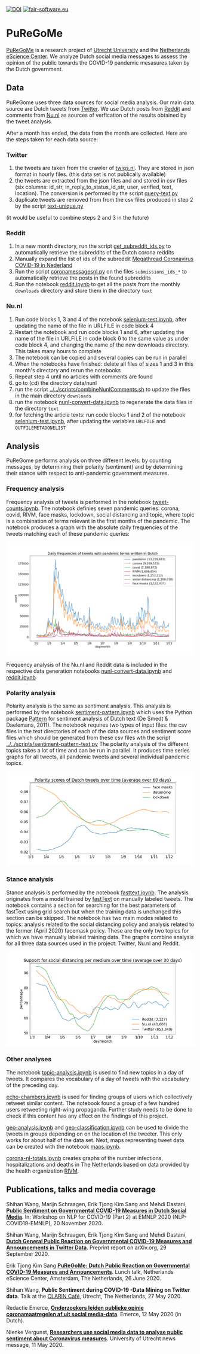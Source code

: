 [![DOI](https://zenodo.org/badge/256566641.svg)](https://zenodo.org/badge/latestdoi/256566641)
[![fair-software.eu](https://img.shields.io/badge/fair--software.eu-%E2%97%8F%20%20%E2%97%8F%20%20%E2%97%8B%20%20%E2%97%8B%20%20%E2%97%8B-orange)](https://fair-software.eu)


# PuReGoMe

[PuReGoMe](https://research-software.nl/projects/4728) is a research project of [Utrecht University](https://www.uu.nl/en/research/intelligent-software-systems/intelligent-systems) and the [Netherlands eScience Center](https://www.esciencecenter.nl/). We analyze Dutch social media messages to assess the opinion of the public towards the COVID-19 pandemic mesasures taken by the Dutch government.


## Data

PuReGome uses three data sources for social media analysis. Our main data source are Dutch tweets from [Twitter](https://twitter.com/). We use Dutch posts from [Reddit](https://www.reddit.com/) and comments from [Nu.nl](https://www.nu.nl) as sources of verfication of the results obtained by the tweet analysis.

After a month has ended, the data from the month are collected. Here are the steps taken for each data source:


### Twitter

1. the tweets are taken from the crawler of [twiqs.nl](http://twiqs.nl). They are stored in json format in hourly files. (this data set is not publically available)
2. the tweets are extracted from the json files and and stored in csv files (six columns: id\_str, in\_reply\_to\_status\_id\_str, user, verified, text, location). The conversion is performed by the script [query-text.py](https://github.com/puregome/queries/blob/master/query-text.py)
3. duplicate tweets are removed from from the csv files produced in step 2 by the script [text-unique.py](https://github.com/puregome/scripts/blob/master/text-unique.py)

(it would be useful to combine steps 2 and 3 in the future)


### Reddit

1. In a new month directory, run the script [get\_subreddit\_ids.py](https://github.com/puregome/scripts/blob/master/get_subreddit_py) to automatically retrieve the subreddits of the Dutch corona reddits
2. Manually expand the list of ids of the subreddit [Megathread Coronavirus COVID-19 in Nederland](https://www.reddit.com/r/thenetherlands/search?q=Megathread+Coronavirus+COVID-19+in+Nederland&restrict_sr=on&sort=new&t=all)
3. Run the script [coronamessagesnl.py](https://github.com/puregome/scripts/blob/master/coronamessagesnl.py) on the files `submissions_ids_*` to automatically retrieve the posts in the found subreddits
4. Run the notebook [reddit.ipynb](reddit.ipynb) to get all the posts from the monthly `downloads` directory and store them in the directory `text`


### Nu.nl

1. Run code blocks 1, 3 and 4 of the notebook [selenium-test.ipynb](selenium-test.ipynb), after updating the name of the file in URLFILE in code block 4
2. Restart the notebook and run code blocks 1 and 6, after updating the name of the file in URLFILE in code block 6 to the same value as under code block 4, and changing the name of the new downloads directory. This takes many hours to complete
3. The notebook can be copied and several copies can be run in parallel
4. When the notebooks have finished: delete all files of sizes 1 and 3 in this month's directory and rerun the notebooks
5. Repeat step 4 until no articles with comments are found
6. go to (cd) the directory data/nunl
7. run the script [../../scripts/combineNunlComments.sh](https://github.com/puregome/scripts/blob/master/combineNunlComments.sh) to update the files in the main directory `downloads`
8. run the notebook [nunl-convert-data.ipynb](nunl-convert-data.ipynb) to regenerate the data files in the directory `text`
9. for fetching the article texts: run code blocks 1 and 2 of the notebook [selenium-test.ipynb](selenium-test.ipynb), after updating the variables `URLFILE` and `OUTFILEMETADONELIST`


## Analysis

PuReGome performs analysis on three different levels: by counting messages, by determining their polarity (sentiment) and by determining their stance with respect to anti-pandemic government measures.


### Frequency analysis

Frequency analysis of tweets is performed in the notebook [tweet-counts.ipynb](tweet-counts.ipynb). The notebook definies seven pandemic queries: corona, covid, RIVM, face masks, lockdown, social distancing and topic, where topic is a combination of terms relevant in the first months of the pandemic. The notebook produces a graph with the absolute daily frequencies of the tweets matching each of these pandemic queries:

![tweet frequencies](tweet-frequencies.png)

Frequency analysis of the Nu.nl and Reddit data is included in the respective data generation notebooks [nunl-convert-data.ipynb](nunl-convert-data.ipynb) and [reddit.ipynb](reddit.ipynb)


### Polarity analysis

Polarity analysis is the same as sentiment analysis. This analysis is performed by the notebook [sentiment-pattern.ipynb](sentiment-pattern.ipynb) which uses the Python package [Pattern](https://github.com/clips/pattern) for sentiment analysis of Dutch text (De Smedt &amp; Daelemans, 2011). The notebook requires two types of input files: the csv files in the text directories of each of the data sources and sentiment score files which should be generated from these csv files wth the script [../../scripts/sentiment-pattern-text.py](https://github.com/puregome/scripts/blob/master/sentiment-pattern-text.py) The polarity analysis of the different topics takes a lot of time and can be run in parallel. It produces time series graphs for all tweets, all pandemic tweets and several individual pandemic topics.

![polarity for face masks, social distancing and lockdown over time](sentiment-all.png)


### Stance analysis

Stance analysis is performed by the notebook [fasttext.ipynb](fasttext.ipynb). The analysis originates from a model trained by [fastText](https://github.com/facebookresearch/fastText) on manually labeled tweets. The notebook contains a section for searching for the best parameters of fastText using grid search but when the training data is unchanged this section can be skipped. The notebook has two main modes related to topics: analysis related to the social distancing policy and analysis related to the former (April 2020) facemask policy. These are the only two topics for which we have manually labeled training data. The graphs combine analysis for all three data sources used in the project: Twitter, Nu.nl and Reddit.

![stance for social distancing](social-distancing-all.png)


### Other analyses

The notebook [topic-analysis.ipynb](topic-analysis.ipynb) is used to find new topics in a day of tweets. It compares the vocabulary of a day of tweets with the vocabulary of the preceding day.

[echo-chambers.ipynb](echo-chambers.ipynb) is used for finding groups of users which collectively retweet similar content. The notebook found a group of a few hundred users retweeting right-wing propaganda. Further study needs to be done to check if this content has any effect on the findings of this project.

[geo-analysis.ipynb](geo-analysis.ipynb) and [geo-classification.ipynb](geo-classification.ipynb) can be used to divide the tweets in groups depending on on the location of the tweeter. This only works for about half of the data set. Next, maps representing tweet data can be created with the notebook [maps.ipynb](maps.ipynb).

[corona-nl-totals.ipynb](corona-nl-totals.ipynb) creates graphs of the number infections, hospitalizations and deaths in The Netherlands based on data provided by the health organization [RIVM](https://www.rivm.nl).


## Publications, talks and media coverage

Shihan Wang, Marijn Schraagen, Erik Tjong Kim Sang and Mehdi Dastani, [**Public Sentiment on Governmental COVID-19 Measures in Dutch Social Media**](https://openreview.net/forum?id=37zyB5yuPXi). In: Workshop on NLP for COVID-19 (Part 2) at EMNLP 2020
(NLP-COVID19-EMNLP), 20 November 2020.

Shihan Wang, Marijn Schraagen, Erik Tjong Kim Sang and Mehdi Dastani, [**Dutch General Public Reaction on Governmental COVID-19 Measures and Announcements in Twitter Data**](https://arxiv.org/abs/2006.07283). Preprint report on arXiv.org, 29 September 2020.

Erik Tjong Kim Sang [**PuReGoMe: Dutch Public Reaction on Governmental COVID-19 Measures and Announcements**](https://ifarm.nl/erikt/talks/20200626-escience.pdf). Lunch talk, Netherlands eScience Center, Amsterdam, The Netherlands, 26 June 2020.

Shihan Wang, **Public Sentiment during COVID-19 -Data Mining on Twitter data**. Talk at the [CLARIN Café](https://www.clarin.eu/content/clarin-cafe), Utrecht, The Netherlands, 27 May 2020.

Redactie Emerce, [**Onderzoekers leiden publieke opinie coronamaatregelen af uit social media-data**](https://www.emerce.nl/nieuws/onderzoekers-leiden-publieke-opinie-coronamaatregelen-af-uit-social-mediadata). Emerce, 12 May 2020 (in Dutch).

Nienke Vergunst, [**Researchers use social media data to analyse public sentiment about Coronavirus measures**](https://www.uu.nl/en/news/researchers-use-social-media-data-to-analyse-public-sentiment-about-coronavirus-measures). University of Utrecht news message, 11 May 2020.

